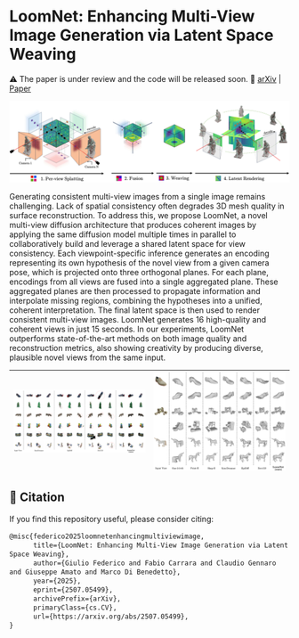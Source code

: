 # LoomNet: Enhancing Multi-View Image Generation via Latent Space Weaving
:warning: The paper is under review and the code will be released soon.
:blue_book: <a href="https://github.com/GiulioFede/LoomNet" target="_blank">arXiv</a> | <a href="https://arxiv.org/pdf/2507.05499" target="_blank">Paper</a>

![Teaser](https://github.com/GiulioFede/LoomNet/blob/main/github_files/teaser.jpg)

Generating consistent multi-view images from a single image remains challenging. Lack of spatial consistency often degrades 3D mesh quality in surface reconstruction. To address this, we propose LoomNet, a novel multi-view diffusion architecture that produces coherent images by applying the same diffusion model multiple times in parallel to collaboratively build and leverage a shared latent space for view consistency. Each viewpoint-specific inference generates an encoding representing its own hypothesis of the novel view from a given camera pose, which is projected onto three orthogonal planes. For each plane, encodings from all views are fused into a single aggregated plane. These aggregated planes are then processed to propagate information and interpolate missing regions, combining the hypotheses into a unified, coherent interpretation. The final latent space is then used to render consistent multi-view images. LoomNet generates 16 high-quality and coherent views in just 15 seconds. In our experiments, LoomNet outperforms state-of-the-art methods on both image quality and reconstruction metrics, also showing creativity by producing diverse, plausible novel views from the same input.

| ![Immagine 1](https://github.com/GiulioFede/LoomNet/blob/main/github_files/risultati_multiview.png) | ![Immagine 2](https://github.com/GiulioFede/LoomNet/blob/main/github_files/risultati_mesh.png) |
|------------------------------|------------------------------|


## :open_book: Citation

If you find this repository useful, please consider citing:

```
@misc{federico2025loomnetenhancingmultiviewimage,
      title={LoomNet: Enhancing Multi-View Image Generation via Latent Space Weaving}, 
      author={Giulio Federico and Fabio Carrara and Claudio Gennaro and Giuseppe Amato and Marco Di Benedetto},
      year={2025},
      eprint={2507.05499},
      archivePrefix={arXiv},
      primaryClass={cs.CV},
      url={https://arxiv.org/abs/2507.05499}, 
}
```




